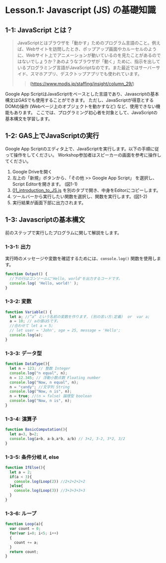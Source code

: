# Lesson.1: Javascript (JS) の基礎知識

## 1-1: JavaScript とは？

> JavaScriptとはブラウザを「動かす」ためのプログラム言語のこと。例えば、Webサイトを訪問したとき、ポップアップ画面やカルーセルのように、Webサイト上でアニメーションが動いているのを見たことがあるのではないでしょうか？あのようなブラウザが「動く」ために、指示を出しているプログラミング言語がJavaScriptなのです。また最近ではサーバーサイド、スマホアプリ、デスクトップアプリでも使われています。
>> (https://www.modis.jp/staffing/insight/column_29/)

Google App ScriptはJavaScriptをベースとした言語であり、Javascriptの基本構文はGASでも使用することができます。
ただし、JavaScriptが得意とするDOMの操作 (Webページ上のオブジェクトを動かすなど) など、使用できない機能もあります。
ここでは、プログラミング初心者を対象として、JavaScriptの基本構文を学習します。

## 1-2: GAS上でJavaScriptの実行

Google App Scriptのエディタ上で、JavaScriptを実行します。以下の手順に従って操作をしてください。
Workshop参加者はスピーカーの画面を参考に操作してください。

1. Google Driveを開く
1. 左上の「新規」ボタンから、「その他 >> Google App Script」 を選択し、Script Editorを開きます。 (図1-1)
1. [01_introduction_to_JS.js](./introduction_to_JS.js) を別のタブで開き、中身をEditorにコピーします。
1. ツールバーから実行したい関数を選択し、関数を実行します。(図1-2)
1. 実行結果が画面下部に出力されます。

## 1-3: Javascriptの基本構文
前のステップで実行したプログラムに関して解説をします。

### 1-3-1: 出力
実行時のメッセージや変数を確認するためには、`console.log()` 関数を使用します。

```js
function Output() {
  //下の行はコンソールに"Hello, world"を出力するコードです。
  console.log( 'Hello, world!' );  
}
```

### 1-3-2: 変数

```js
function Variable() {
  let a; //“a” という名前の変数を作ります. (別の言い方:定義)  or  var a;
  a = 10; // aの値は5です。
  //合わせて let a = 5; 
  // let user = 'John', age = 25, message = 'Hello';
  console.log(a);  
}
```

### 1-3-3: データ型

```js
function DataType(){
  let n = 123; // 整数 Integer 
  console.log("n equal", n); 
  n = 12.345; // 浮動小数点数 Floating number
  console.log("Now, n equal", n); 
  n = "candy"; //文字列 String
  console.log("Now, n is", n);
  n = true; //(n = false) 論理型 boolean
  console.log("Now, n is", n);
}
```

### 1-3-4: 演算子

```js
function BasicComputation(){
  let a=3, b=2;
  console.log(a+b, a-b,a*b, a/b) // 3+2, 3-2, 3*2, 3/2
}
```

### 1-3-5: 条件分岐 if, else

```js
function IfElse(){
  let a = 2;
  if(a < 3){
    console.log(Loop(2)) //2+2+2+2+2
  }else{
    console.log(Loop(3)) //3+3+3+3+3
  }
}
```

### 1-3-6: ループ

```js
function Loop(a){
  var count = 0;
  for(var i=0; i<5; i++)
  {
    count += a;
  }
  return count;
}
```
